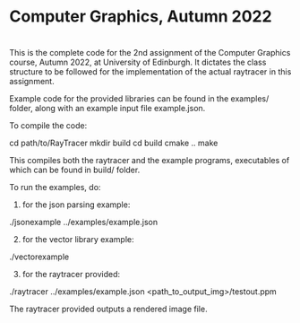 #
# Computer Graphics, Autumn 2022
#

This is the complete code for the 2nd assignment of the Computer Graphics course, Autumn 2022, at University of Edinburgh. 
It dictates the class structure to be followed for the implementation of the actual raytracer in this assignment.

Example code for the provided libraries can be found in the examples/ folder, along with an example input file example.json.


To compile the code:

cd path/to/RayTracer
mkdir build
cd build
cmake ..
make


This compiles both the raytracer and the example programs, executables of which can be found in build/ folder.

To run the examples, do:

1. for the json parsing example:

./jsonexample ../examples/example.json

2. for the vector library example:

./vectorexample

3. for the raytracer provided:

./raytracer ../examples/example.json <path_to_output_img>/testout.ppm

The raytracer provided outputs a rendered image file. 

